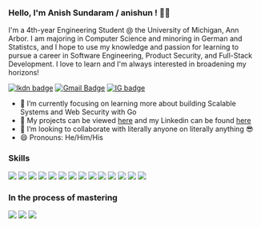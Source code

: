 ### Hello, I'm Anish Sundaram / anishun ! 👋🏼 <insert link here>

I'm a 4th-year Engineering Student @ the University of Michigan, Ann Arbor. I am majoring in Computer Science and minoring in German and Statistcs, and I hope to use my knowledge and passion for learning to pursue a career in Software Engineering, Product Security, and Full-Stack Development. I love to learn and I'm always interested in broadening my horizons!

[![lkdn badge](https://img.shields.io/badge/-anishsundaram-%230177B5?style=flat&logo=linkedin)](https://www.linkedin.com/in/anishsundaram)
[![Gmail Badge](https://img.shields.io/badge/-Gmail-c14438?style=flat-square&logo=Gmail&logoColor=white&link=mailto:anishsun@umich.edu)](mailto:contact@anishsun@umich.edu)
[![IG badge](https://img.shields.io/badge/-@anish_sundaram14-%23E4415F?style=flat&logo=instagram&logoColor=white)](https://www.instagram.com/anish_sundaram14)

- 🌱 I’m currently focusing on learning more about building Scalable Systems and Web Security with Go
- 📁 My projects can be viewed [here](https://github.com/anishsundaram?tab=repositories) and my Linkedin can be found [here](https://www.linkedin.com/in/anishsundaram/)
- 👯 I’m looking to collaborate with literally anyone on literally anything 😎
- 😄 Pronouns: He/Him/His 


### Skills
<p align='left'>
  <img src="https://img.shields.io/badge/C-00599C?style=for-the-badge&logo=c&logoColor=white"/>
  <img src="https://img.shields.io/badge/C%2B%2B-00599C?style=for-the-badge&logo=c%2B%2B&logoColor=white"/>
  <img src="https://img.shields.io/badge/Java-f89820?style=for-the-badge&logo=java&logoColor=white"/>
  <img src="https://img.shields.io/badge/Python-4584b6?style=for-the-badge&logo=python&logoColor=white"/>
  <img src="https://img.shields.io/badge/Swift-FA7343?style=for-the-badge&logo=swift&logoColor=white"/>
  <img src="https://img.shields.io/badge/MySQL-00758F?style=for-the-badge&logo=mysql&logoColor=white"/>
  <img src="https://img.shields.io/badge/PostgreSQL-0064a5?style=for-the-badge&logo=postgresql&logoColor=white"/>
  <img src="https://img.shields.io/badge/MongoDB-4EA94B?style=for-the-badge&logo=mongodb&logoColor=white"/>
  <img src="https://img.shields.io/badge/React-20232A?style=for-the-badge&logo=react&logoColor=61DAFB"/>
  <img src="https://img.shields.io/badge/Angular-DD0031?style=for-the-badge&logo=angular&logoColor=white"/>
  <img src="https://img.shields.io/badge/Go-00ADD8?style=for-the-badge&logo=go&logoColor=white"/>
  <img src="https://img.shields.io/badge/Docker-0db7ed?style=for-the-badge&logo=Docker&logoColor=white"/>
  <img src="https://img.shields.io/badge/terraform-%235835CC.svg?style=for-the-badge&logo=terraform&logoColor=white">
  <img src="https://img.shields.io/badge/Jira-0052CC?style=for-the-badge&logo=Jira&logoColor=white">
</p>
  
### In the process of mastering
<p align='left'>  
  <img src="https://img.shields.io/badge/Ruby-CC342D?style=for-the-badge&logo=ruby&logoColor=white"/>
  <img src="https://img.shields.io/badge/Rust-b7410e?style=for-the-badge&logo=rust&logoColor=white"/>
  <img src="https://img.shields.io/badge/Javascript-F0DB4F?style=for-the-badge&logo=Javascript&logoColor=white"/>
</p>  


<!--
**anishsundaram/anishsundaram** is a ✨ _special_ ✨ repository because its `README.md` (this file) appears on your GitHub profile.

Here are some ideas to get you started:

- 🔭 I’m currently working on ...
- 🌱 I’m currently learning ...
- 👯 I’m looking to collaborate on ...
- 🤔 I’m looking for help with ...
- 💬 Ask me about ...
- 📫 How to reach me: ...
- 😄 Pronouns: ...
- ⚡ Fun fact: ...
-->
